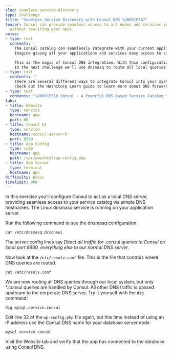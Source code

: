 ```yaml
---
slug: seamless-service-discovery
type: challenge
title: "Seamless Service Discovery with Consul DNS \U0001F5A7"
teaser: Consul can provide seamless access to all nodes and services in the catalog,
  without rewriting your apps.
notes:
- type: text
  contents: |
    The Consul catalog can seamlessly integrate with your current application infrastructure without changing any of your code.
    Imagine giving all your applications and services easy access to configuration data, health checks, and network info. <br>

    This is the magic of Consul DNS integration. With this configuration any application that speaks DNS can take advantage of the powerful Consul service catalog.
    In the next challenge we'll use dnsmasq to route all local queries for *.consul addresses to the Consul service. Our application will now be able to use a simple Consul-managed DNS name for connecting to the database.
- type: text
  contents: |-
    There are several different ways to integrate Consul into your system DNS. <br>
    Check out the HashiCorp Learn guide to learn more about DNS forwarding: https://learn.hashicorp.com/consul/security-networking/forwarding
- type: text
  contents: "\U0001F310 Consul - A Powerful DNS-based Service Catalog \U0001F578️"
tabs:
- title: Website
  type: service
  hostname: app
  port: 80
- title: Consul UI
  type: service
  hostname: consul-server-0
  port: 8500
- title: App Config
  type: code
  hostname: app
  path: /var/www/html/wp-config.php
- title: App Server
  type: terminal
  hostname: app
difficulty: basic
timelimit: 900
---
```

In this exercise you'll configure Consul to act as a local DNS server,
providing seamless access to your service catalog via simple DNS hostnames. The
Linux dnsmasq service is running on your application server. <br>

Run the following command to see the dnsmasq configuration: <br>

```
cat /etc/dnsmasq.d/consul
```

The server config lines say _Direct all traffic for .consul queries to Consul on local port 8600, everything else to our normal DNS server_. <br>

Now look at the `/etc/resolv.conf` file.
This is the file that controls where DNS queries are routed. <br>

```
cat /etc/resolv.conf
```

We are now routing all DNS queries through our local system, but only *.consul queries are handled by Consul.
All other DNS traffic is passed upstream to the corporate DNS server.
Try it yourself with the `dig` command: <br>

```
dig mysql.service.consul
```

Edit line 32 of the `wp-config.php` file again, but this time instead of using an IP address
use the Consul DNS name for your database server node: <br>

```
mysql.service.consul
```

Visit the Website tab and verify that the app has connected to the database using Consul DNS.

